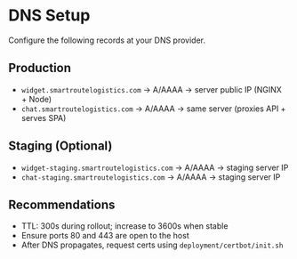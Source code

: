 # DNS Setup

Configure the following records at your DNS provider.

## Production
- `widget.smartroutelogistics.com` → A/AAAA → server public IP (NGINX + Node)
- `chat.smartroutelogistics.com` → A/AAAA → same server (proxies API + serves SPA)

## Staging (Optional)
- `widget-staging.smartroutelogistics.com` → A/AAAA → staging server IP
- `chat-staging.smartroutelogistics.com` → A/AAAA → staging server IP

## Recommendations
- TTL: 300s during rollout; increase to 3600s when stable
- Ensure ports 80 and 443 are open to the host
- After DNS propagates, request certs using `deployment/certbot/init.sh`

